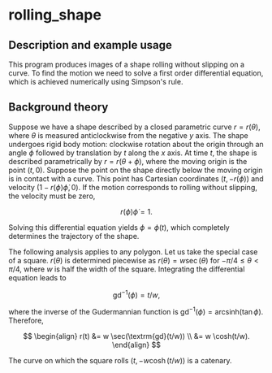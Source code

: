 rolling_shape
=============

Description and example usage
-----------------------------

This program produces images of a shape rolling without slipping on a curve. To
find the motion we need to solve a first order differential equation, which is
achieved numerically using Simpson's rule.

Background theory
-----------------

Suppose we have a shape described by a closed parametric curve $r = r(\theta)$,
where $\theta$ is measured anticlockwise from the negative $y$ axis. The shape
undergoes rigid body motion: clockwise rotation about the origin through an
angle $\phi$ followed by translation by $t$ along the $x$ axis. At time $t$,
the shape is described parametrically by $r = r(\theta + \phi)$, where the
moving origin is the point $(t, 0)$. Suppose the point on the shape directly
below the moving origin is in contact with a curve. This point has Cartesian
coordinates $(t, -r(\phi))$ and velocity $(1 - r(\phi)\dot{\phi}, 0)$. If the
motion corresponds to rolling without slipping, the velocity must be zero,

$$
\begin{equation}
r(\phi) \dot{\phi} = 1.
\end{equation}
$$

Solving this differential equation yields $\phi = \phi(t)$, which completely
determines the trajectory of the shape.

The following analysis applies to any polygon. Let us take the special case of
a square. $r(\theta)$ is determined piecewise as $r(\theta) = w\sec(\theta)$
for $-\pi/4 \le \theta \lt \pi/4$, where $w$ is half the width of the square.
Integrating the differential equation leads to

$$
\begin{equation}
\textrm{gd}^{-1}(\phi) = t / w,
\end{equation}
$$

where the inverse of the Gudermannian function is $\textrm{gd}^{-1}(\phi) =
\textrm{arcsinh}(\tan \phi)$. Therefore,

$$
\begin{align}
r(t) &= w \sec(\textrm{gd}(t/w)) \\
&= w \cosh(t/w).
\end{align}
$$

The curve on which the square rolls $(t, -w\cosh(t/w))$ is a catenary.
